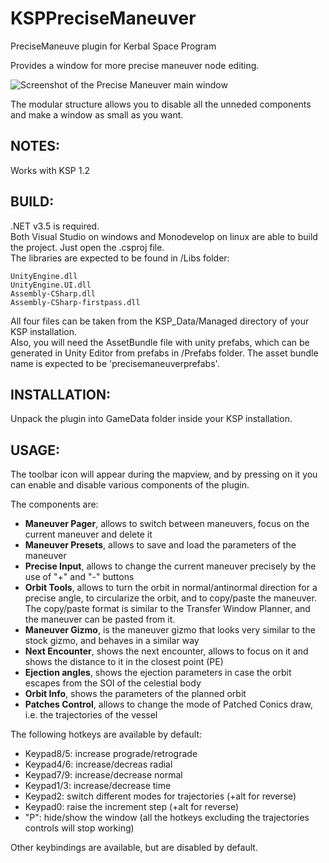 KSPPreciseManeuver
===============

PreciseManeuve plugin for Kerbal Space Program

Provides a window for more precise maneuver node editing.

![Screenshot of the Precise Maneuver main window](/../screenshots/PreciseManeuver1.png?raw=true "Precise Maneuver Window")

The modular structure allows you to disable all the unneded components and make a window as small as you want.

NOTES:
--------------
Works with KSP 1.2

BUILD:
--------------
.NET v3.5 is required.  
Both Visual Studio on windows and Monodevelop on linux are able to build the project. Just open the .csproj file.  
The libraries are expected to be found in /Libs folder:
```
UnityEngine.dll
UnityEngine.UI.dll
Assembly-CSharp.dll
Assembly-CSharp-firstpass.dll
```
All four files can be taken from the KSP_Data/Managed directory of your KSP installation.  
Also, you will need the AssetBundle file with unity prefabs, which can be generated in Unity Editor from prefabs in /Prefabs folder. The asset bundle name is expected to be 'precisemaneuverprefabs'.

INSTALLATION:
--------------
Unpack the plugin into GameData folder inside your KSP installation.  


USAGE:
--------------
The toolbar icon will appear during the mapview, and by pressing on it you can enable and disable various components of the plugin.

The components are:
- **Maneuver Pager**, allows to switch between maneuvers, focus on the current maneuver and delete it
- **Maneuver Presets**, allows to save and load the parameters of the maneuver
- **Precise Input**, allows to change the current maneuver precisely by the use of "+" and "-" buttons
- **Orbit Tools**, allows to turn the orbit in normal/antinormal direction for a precise angle, to circularize the orbit, and to copy/paste the maneuver. The copy/paste format is similar to the Transfer Window Planner, and the maneuver can be pasted from it. 
- **Maneuver Gizmo**, is the maneuver gizmo that looks very similar to the stock gizmo, and behaves in a similar way
- **Next Encounter**, shows the next encounter, allows to focus on it and shows the distance to it in the closest point (PE)
- **Ejection angles**, shows the ejection parameters in case the orbit escapes from the SOI of the celestial body
- **Orbit Info**, shows the parameters of the planned orbit
- **Patches Control**, allows to change the mode of Patched Conics draw, i.e. the trajectories of the vessel

The following hotkeys are available by default:
- Keypad8/5: increase prograde/retrograde
- Keypad4/6: increase/decreas radial
- Keypad7/9: increase/decrease normal
- Keypad1/3: increase/decrease time
- Keypad2: switch different modes for trajectories (+alt for reverse)
- Keypad0: raise the increment step (+alt for reverse)
- "P": hide/show the window (all the hotkeys excluding the trajectories controls will stop working)

Other keybindings are available, but are disabled by default.
